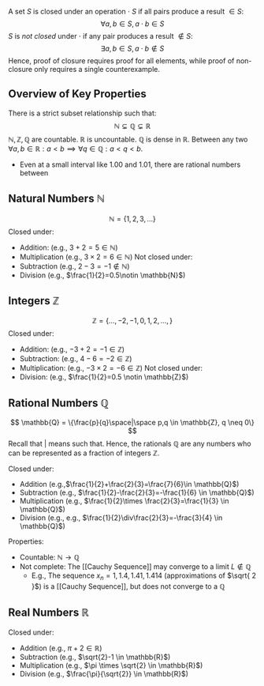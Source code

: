 A set $S$ is closed under an operation $\cdot$ $S$ if all pairs produce a result $\in S$:
$$
\forall a,b \in S, a\cdot b \in S
$$$S$ is *not closed* under $\cdot$ if any pair produces a result $\notin S$:
$$
\exists a,b \in S, a \cdot b \notin S
$$
Hence, proof of closure requires proof for all elements, while proof of non-closure only requires a single counterexample.

## Overview of Key Properties
There is a strict subset relationship such that:
$$
\mathbb{N} \subsetneq \mathbb{Q} \subsetneq \mathbb{R}
$$
$\mathbb{N}, \mathbb{Z}, \mathbb{Q}$ are countable. $\mathbb{R}$ is uncountable.
$\mathbb{Q}$ is dense in $\mathbb{R}$. Between any two $\forall a,b \in \mathbb{R}: a<b \implies \forall q \in \mathbb{Q}: a < q < b$.
* Even at a small interval like 1.00 and 1.01, there are rational numbers between

## Natural Numbers $\mathbb{N}$
$$
\mathbb{N} = \{1,2,3,\dots \}
$$Closed under:
* Addition: (e.g., $3+2=5 \in \mathbb{N}$)
* Multiplication (e.g., $3\times2=6\in \mathbb{N}$)
Not closed under:
* Subtraction (e.g., $2-3=-1\notin \mathbb{N}$)
* Division (e.g., $\frac{1}{2}=0.5\notin \mathbb{N}$)

## Integers $\mathbb{Z}$
$$
\mathbb{Z}= \{\dots,-2,-1,0,1,2,\dots,\}
$$
Closed under:
* Addition: (e.g., $-3+2=-1 \in \mathbb{Z}$)
* Subtraction: (e.g., $4-6=-2 \in \mathbb{Z}$)
* Multiplication: (e.g., $-3 \times 2 = -6 \in \mathbb{Z}$)
Not closed under:
* Division: (e.g., $\frac{1}{2}=0.5 \notin \mathbb{Z}$)

## Rational Numbers $\mathbb{Q}$
$$
\mathbb{Q} = \{\frac{p}{q}\space|\space p,q \in \mathbb{Z}, q \neq 0\}
$$Recall that $|$ means such that. Hence, the rationals $\mathbb{Q}$ are any numbers who can be represented as a fraction of integers $\mathbb{Z}$.

Closed under:
* Addition (e.g.,$\frac{1}{2}+\frac{2}{3}=\frac{7}{6}\in \mathbb{Q}$)
* Subtraction (e.g., $\frac{1}{2}-\frac{2}{3}=-\frac{1}{6} \in \mathbb{Q}$)
* Multiplication (e.g., $\frac{1}{2}\times \frac{2}{3}=\frac{1}{3} \in \mathbb{Q}$)
* Division (e.g., e.g., $\frac{1}{2}\div\frac{2}{3}=-\frac{3}{4} \in \mathbb{Q}$)

Properties:
* Countable: $\mathbb{N} \rightarrow \mathbb{Q}$
* Not complete: The [[Cauchy Sequence]] may converge to a limit $L \not\in \mathbb{Q}$
	* E.g., The sequence ${x_{n}=1,1.4,1.41,1.414}$ (approximations of $\sqrt{ 2 }$) is a [[Cauchy Sequence]], but does not converge to a $\mathbb{Q}$

## Real Numbers $\mathbb{R}$

Closed under:
* Addition (e.g., $\pi +2 \in \mathbb{R}$)
* Subtraction (e.g., $\sqrt{2}-1 \in \mathbb{R}$)
* Multiplication (e.g., $\pi \times \sqrt{2} \in \mathbb{R}$)
* Division (e.g., $\frac{\pi}{\sqrt{2}} \in \mathbb{R}$)
